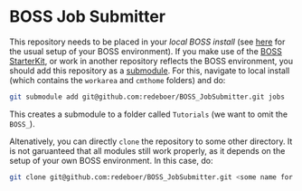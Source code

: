 # BOSS Job Submitter

This repository needs to be placed in your _local BOSS install_ (see [here](https://besiii.gitbook.io/boss/tutorials/getting-started/setup) for the usual setup of your BOSS environment). If you make use of the [BOSS StarterKit](https://github.com/redeboer/BOSS_StarterKit), or work in another repository reflects the BOSS environment, you should add this repository as a [submodule](https://git-scm.com/book/en/Git-Tools-Submodules). For this, navigate to local install (which contains the `workarea` and `cmthome` folders) and do:

```bash
git submodule add git@github.com:redeboer/BOSS_JobSubmitter.git jobs
```

This creates a submodule to a folder called `Tutorials` (we want to omit the `BOSS_`).

Altenatively, you can directly `clone` the repository to some other directory. It is not garuanteed that all modules still work properly, as it depends on the setup of your own BOSS environment. In this case, do:

```bash
git clone git@github.com:redeboer/BOSS_JobSubmitter.git <some name for the target folder>
```
